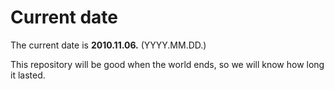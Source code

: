 # Current date

The current date is **2010.11.06.** (YYYY.MM.DD.)

This repository will be good when the world ends, so we will know how long it lasted.